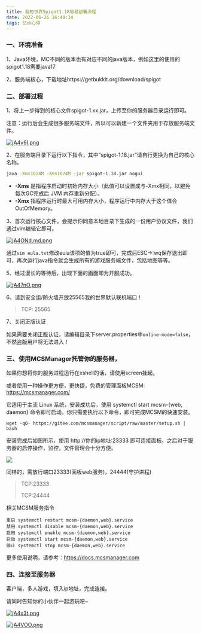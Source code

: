 ```yaml
---
title: 我的世界Spigot1.18简易部署流程
date: 2022-06-26 16:49:34
tags: 亿点心得
---
```


### 一、环境准备

1、Java环境，MC不同的版本也有对应不同的java版本，例如这里的使用的spigot1.18需要java17

2、服务端核心，下载地址https://getbukkit.org/download/spigot

### 二、部署过程

1、将上一步得到的核心文件spigot-1.xx.jar，上传至你的服务器目录运行即可。

注意：运行后会生成很多服务端文件，所以可以新建一个文件夹用于存放服务端文件。

[![jA4v9I.png](https://s1.ax1x.com/2022/06/26/jA4v9I.png)](https://imgtu.com/i/jA4v9I)

2、在服务端目录下运行以下指令，其中“spigot-1.18.jar”请自行更换为自己的核心名称。

```bash
java -Xmx1024M -Xms1024M -jar spigot-1.18.jar nogui
```

- **-Xms** 是指程序启动时初始内存大小（此值可以设置成与-Xmx相同，以避免每次GC完成后 JVM 内存重新分配）。
- **-Xmx** 指程序运行时最大可用内存大小，程序运行中内存大于这个值会 OutOfMemory。



3、首次运行核心文件，会提示你同意本地目录下生成的一份用户协议文件，我们通过vim编辑它即可。

[![jA4ONd.md.png](https://s1.ax1x.com/2022/06/26/jA4ONd.md.png)](https://imgtu.com/i/jA4ONd)

通过`vim eula.txt`修改eula该项的值为true即可，完成后ESC→:wq保存退出即可，再次运行java指令就会生成所有的游戏服务端文件，包括地图等等。



5、经过漫长的等待后，出现下面的画面即为开服成功。

[![jA47nO.png](https://s1.ax1x.com/2022/06/26/jA47nO.png)](https://imgtu.com/i/jA47nO)



6、请到安全组/防火墙开放25565我的世界默认联机端口！

> TCP: 25565



7、关闭正版认证

如果需要关闭正版认证，请编辑目录下server.properties中`online-mode=false`，不然盗版用户将无法进入！



### 三、使用MCSManager托管你的服务器，

如果你想将你的服务进程运行在xshell的话，请使用screen挂起。

或者使用一种操作更方便，更快捷，免费的管理面板MCSM: https://mcsmanager.com/

它适用于主流 Linux 系统，安装成功后，使用 systemctl start mcsm-{web, daemon} 命令即可启动。你只需要执行以下命令，即可完成MCSM的快速安装。

```
wget -qO- https://gitee.com/mcsmanager/script/raw/master/setup.sh | bash
```

安装完成后如图所示，使用 http://你的ip地址:23333 即可连接面板。之后对于服务器的启停操作，监控，文件管理会十分方便。

![](https://s3.bmp.ovh/imgs/2022/06/26/f2b834f0d4842a4c.png)

同样的，需放行端口23333(面板web服务)，24444(守护进程)

> TCP:23333
>
> TCP:24444

相关MCSM服务指令

```
重启 systemctl restart mcsm-{daemon,web}.service
禁用 systemctl disable mcsm-{daemon,web}.service
启用 systemctl enable mcsm-{daemon,web}.service
启动 systemctl start mcsm-{daemon,web}.service
停止 systemctl stop mcsm-{daemon,web}.service
```

更多使用说明，请参考：https://docs.mcsmanager.com



### 四、连接至服务器

客户端，多人游戏，填入ip地址，完成连接。

请同时告知你的小伙伴一起游玩吧~

[![jA4x3t.png](https://s1.ax1x.com/2022/06/26/jA4x3t.png)](https://imgtu.com/i/jA4x3t)

[![jA4VOO.png](https://s1.ax1x.com/2022/06/26/jA4VOO.png)](https://imgtu.com/i/jA4VOO)
